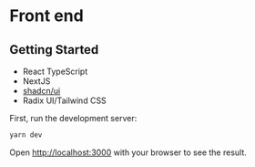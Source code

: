 # Front end

## Getting Started

- React TypeScript
- NextJS
- [shadcn/ui](https://ui.shadcn.com/docs/components/navigation-menu)
- Radix UI/Tailwind CSS

First, run the development server:

```bash
yarn dev
```

Open [http://localhost:3000](http://localhost:3000) with your browser to see the result.
